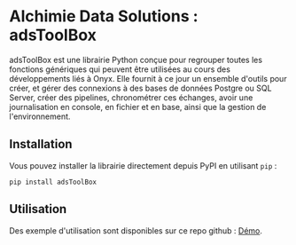 # Alchimie Data Solutions : adsToolBox

adsToolBox est une librairie Python conçue pour regrouper toutes les fonctions génériques qui peuvent être utilisées au
cours des développements liés à Onyx. Elle fournit à ce jour un ensemble d'outils pour créer, et gérer des connexions à
des bases de données Postgre ou SQL Server, créer des pipelines, chronométrer ces échanges, avoir une journalisation en console, en fichier et
en base, ainsi que la gestion de l'environnement.

## Installation

Vous pouvez installer la librairie directement depuis PyPI en utilisant `pip` :
```aiignore
pip install adsToolBox
```

## Utilisation

Des exemple d'utilisation sont disponibles sur ce repo github : [Démo](https://github.com/AlchimieDataSolutions/DemoPy).
